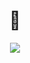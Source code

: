 

<h1 align="center">👋</h1>

<p align="center">
  <a href="https://skillicons.dev">
   <img src="https://skillicons.dev/icons?i=mongodb,express,react,nodejs,redux&coding=cute" />
  </a>
</p>

